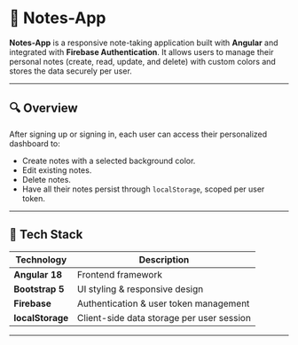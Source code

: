 # 📘 Notes-App

**Notes-App** is a responsive note-taking application built with **Angular** and integrated with **Firebase Authentication**.
It allows users to manage their personal notes (create, read, update, and delete) with custom colors and stores the data securely per user.

---

## 🔍 Overview

After signing up or signing in, each user can access their personalized dashboard to:
- Create notes with a selected background color.
- Edit existing notes.
- Delete notes.
- Have all their notes persist through `localStorage`, scoped per user token.

---

## 🧰 Tech Stack

| Technology      | Description                                |
|-----------------|--------------------------------------------|
| **Angular 18**  | Frontend framework                         |
| **Bootstrap 5** | UI styling & responsive design             |
| **Firebase**    | Authentication & user token management     |
| **localStorage**| Client-side data storage per user session  |

---

